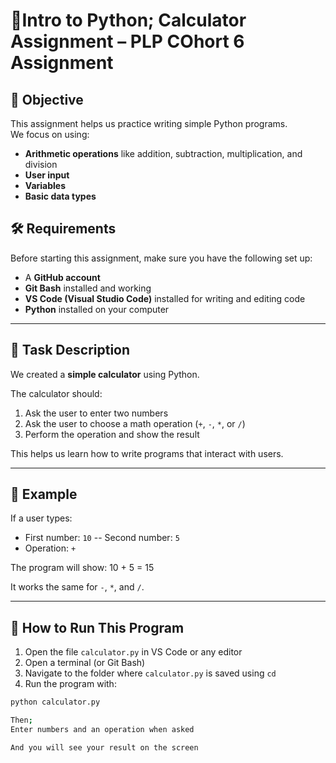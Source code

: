 # 🐍Intro to Python; Calculator Assignment – PLP COhort 6 Assignment

## 🎯 Objective

This assignment helps us practice writing simple Python programs.  
We focus on using:
- **Arithmetic operations** like addition, subtraction, multiplication, and division
- **User input**
- **Variables**
- **Basic data types**

## 🛠️ Requirements

Before starting this assignment, make sure you have the following set up:

- A **GitHub account**
- **Git Bash** installed and working
- **VS Code (Visual Studio Code)** installed for writing and editing code
- **Python** installed on your computer

---

## 📝 Task Description

We created a **simple calculator** using Python.

The calculator should:
1. Ask the user to enter two numbers
2. Ask the user to choose a math operation (`+`, `-`, `*`, or `/`)
3. Perform the operation and show the result

This helps us learn how to write programs that interact with users.

---

## 🧾 Example

If a user types:
- First number: `10`
-- Second number: `5`
- Operation: `+`

The program will show: 10 + 5 = 15

It works the same for `-`, `*`, and `/`.

---

## 📂 How to Run This Program

1. Open the file `calculator.py` in VS Code or any editor
2. Open a terminal (or Git Bash)
3. Navigate to the folder where `calculator.py` is saved using `cd`
4. Run the program with:

```bash
python calculator.py

Then;
Enter numbers and an operation when asked

And you will see your result on the screen


